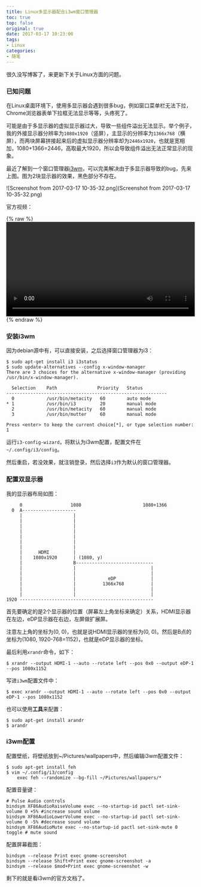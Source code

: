 ```yaml
---
title: Linux多显示器配合i3wm窗口管理器
toc: true
top: false
original: true
date: 2017-03-17 10:23:00
tags:
- Linux
categories:
- 随笔
---
```

很久没写博客了，来更新下关于Linux方面的问题。

### 已知问题

在Linux桌面环境下，使用多显示器会遇到很多bug，例如窗口菜单栏无法下拉，Chrome浏览器表单下拉框无法显示等等，头疼死了。

可能是由于多显示器的虚拟显示器过大，导致一些组件溢出无法显示。举个例子，我的外接显示器分辨率为`1080x1920`（竖屏），主显示的分辨率为`1366x768`（横屏），而两块屏幕拼接起来后的虚拟显示器分辨率却为`2446x1920`，也就是宽相加，1080+1366=2446，高取最大1920，所以会导致组件溢出无法正常显示的现象。

最近了解到一个窗口管理器[i3wm](http://i3wm.org/)，可以完美解决由于多显示器导致的bug，先来上图。图为2块显示器的效果，黑色部分不存在。

![Screenshot from 2017-03-17 10-35-32.png](Screenshot from 2017-03-17 10-35-32.png)

官方视频：

{% raw %}
<video width="100%" controls>
	<source src="http://i3wm.org/screenshots/screencast-4.1.mp4">
</video>
{% endraw %}

### 安装i3wm
因为debian源中有，可以直接安装，之后选择窗口管理器为i3：

```
$ sudo apt-get install i3 i3status
$ sudo update-alternatives --config x-window-manager
There are 3 choices for the alternative x-window-manager (providing /usr/bin/x-window-manager).

  Selection    Path               Priority   Status
------------------------------------------------------------
  0            /usr/bin/metacity   60        auto mode
* 1            /usr/bin/i3         20        manual mode
  2            /usr/bin/metacity   60        manual mode
  3            /usr/bin/mutter     60        manual mode

Press <enter> to keep the current choice[*], or type selection number: 1
```

运行`i3-config-wizard`，将默认为i3wm配置，配置文件在`~/.config/i3/config`。

然后重启，若没效果，就注销登录，然后选择`i3`作为默认的窗口管理器。

### 配置双显示器
我的显示器布局如图：
```
     0                  1080                       1080+1366
  0  A--------------------
     |                   |
     |                   |
     |                   |
     |                   |
     |                   |
     |                   |
     |                   |
     |      HDMI         |
     |    1080x1920      | (1080, y)
     |                   B-----------------------------
     |                   |                            |
     |                   |                            |
     |                   |            eDP             |
     |                   |          1366x768          |
     |                   |                            |
     |                   |                            |
1920 --------------------------------------------------
```

首先要确定的是2个显示器的位置（屏幕左上角坐标来确定）关系，HDMI显示器在左边，eDP显示器在右边，左屏做扩展屏。

注意左上角的坐标为(0, 0)，也就是说HDMI显示器的坐标为(0, 0)。然后是B点的坐标为(1080, 1920-768=1152)，也就是eDP显示器的坐标。

最后利用`xrandr`命令，如下：

	$ xrandr --output HDMI-1 --auto --rotate left --pos 0x0 --output eDP-1 --pos 1080x1152

写进`i3wm`配置文件中：

	$ exec xrandr --output HDMI-1 --auto --rotate left --pos 0x0 --output eDP-1 --pos 1080x1152

也可以使用**工具**来配置：

	$ sudo apt-get install arandr
	$ arandr

### i3wm配置
配置壁纸，将壁纸放到~/Pictures/wallpapers中，然后编辑i3wm配置文件：

	$ sudo apt-get install feh
	$ vim ~/.config/i3/config
		exec feh --randomize --bg-fill ~/Pictures/wallpapers/*

配置音量键：

	# Pulse Audio controls
	bindsym XF86AudioRaiseVolume exec --no-startup-id pactl set-sink-volume 0 +5% #increase sound volume
	bindsym XF86AudioLowerVolume exec --no-startup-id pactl set-sink-volume 0 -5% #decrease sound volume
	bindsym XF86AudioMute exec --no-startup-id pactl set-sink-mute 0 toggle # mute sound

配置屏幕截图：

	bindsym --release Print exec gnome-screenshot
	bindsym --release Shift+Print exec gnome-screenshot -a
	bindsym --release $mod+Print exec gnome-screenshot -w

剩下的就是看i3wm的官方文档了。

